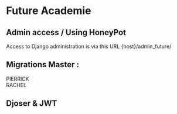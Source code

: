 # Future Academie

## Admin access / Using HoneyPot

Access to Django administration is via this URL {host}/admin_future/

## Migrations Master :

PIERRICK  
RACHEL


## Djoser & JWT
